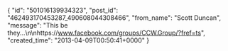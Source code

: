  {
   "id": "501016139934323",
   "post_id": "462493170453287_490608044308466",
   "from_name": "Scott Duncan",
   "message": "This be they...\n\nhttps://www.facebook.com/groups/CCW.Group/?fref=ts",
   "created_time": "2013-04-09T00:50:41+0000"
 }
